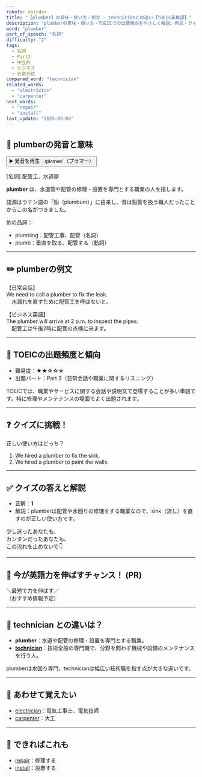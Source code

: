 ```yaml
---
robots: noindex
title: "【plumber】の意味・使い方・例文 ― technicianとの違い【TOEIC英単語】"
description: "plumberの意味・使い方・TOEICでの出題傾向をやさしく解説。例文・クイズ付きでtechnicianとの違いもわかりやすく学べます。"
word: "plumber"
part_of_speech: "名詞"
difficulty: "2"
tags:
  - 名詞
  - Part3
  - 中立的
  - ビジネス
  - 日常会話
compared_word: "technician"
related_words:
  - "electrician"
  - "carpenter"
next_words:
  - "repair"
  - "install"
last_update: "2025-05-04"
---
```


## 🔰 plumberの発音と意味

<button class="play-audio" onclick="playTTS('plumber')">
  <span class="play-audio-main">
    ▶️ 発音を再生　/plʌmər/
  </span>
  <span class="play-audio-sub">
    （プラマー）
  </span>
</button>

[名詞] 配管工、水道屋

**plumber** は、水道管や配管の修理・設置を専門とする職業の人を指します。

語源はラテン語の「鉛（plumbum）」に由来し、昔は鉛管を扱う職人だったことからこの名がつきました。

他の品詞：  
- plumbing：配管工事、配管（名詞）
- plumb：垂直を取る、配管する（動詞）

---

## ✏️ plumberの例文

【日常会話】  
We need to call a plumber to fix the leak.  
　水漏れを直すために配管工を呼ばないと。

【ビジネス英語】  
The plumber will arrive at 2 p.m. to inspect the pipes.  
　配管工は午後2時に配管の点検に来ます。

---

## 🎯 TOEICの出題頻度と傾向

- 難易度：★★☆☆☆
- 出題パート：Part 3（日常会話や職業に関するリスニング）

TOEICでは、職業やサービスに関する会話や説明文で登場することが多い単語です。特に修理やメンテナンスの場面でよく出題されます。

---

## ❓ クイズに挑戦！

正しい使い方はどっち？

1. We hired a plumber to fix the sink.  
2. We hired a plumber to paint the walls.

---

## ✅ クイズの答えと解説

- 正解：**1**
- 解説：plumberは配管や水回りの修理をする職業なので、sink（流し）を直すのが正しい使い方です。

少し迷ったあなたも、  
カンタンだったあなたも、  
この流れを止めないで👇️

---

## 🚀 今が英語力を伸ばすチャンス！ (PR)

<div class="info-center">
＼最短で力を伸ばす／<br>  
（おすすめ情報予定）
</div>

---

## 🤔  technician との違いは？

- **plumber**：水道や配管の修理・設置を専門とする職業。
- **[technician](/word/technician/)**：技術全般の専門職で、分野を問わず機械や設備のメンテナンスを行う人。

plumberは水回り専門、technicianは幅広い技術職を指す点が大きな違いです。

---

## 🧩 あわせて覚えたい

- [electrician](/word/electrician/)：電気工事士、電気技師
- [carpenter](/word/carpenter/)：大工

---

## 📖 できればこれも

- [repair](/word/repair/)：修理する
- [install](/word/install/)：設置する

<!-- cvid: aid36_bid01 -->
